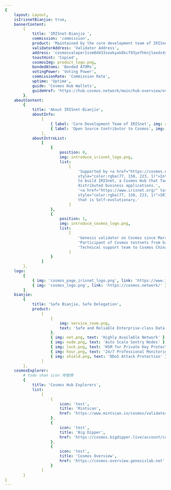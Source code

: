 ```yaml
---
{
    layout: Layout,
    isIrisnetBianjie: true,
    bannerContent:
        {
            title: 'IRISnet-Bianjie ',
            commission: 'commission',
            product: 'Maintained by the core development team of IRISnet',
            validatorAddress: 'Validator Address',
            address: 'cosmosvaloper1ssm0d433seakyak8kcf93yefhknjleeds4y3em',
            toastHint: 'Copied',
            cosmosImg: product_logo.png,
            bondedAtoms: 'Bonded ATOMs',
            votingPower: 'Voting Power',
            commissionRate: 'Commission Rate',
            uptime: 'Uptime',
            guide: 'Cosmos Hub Wallets',
            guideHref: 'https://hub.cosmos.network/main/hub-overview/overview.html#cosmos-hub-wallets'
        },
    aboutContent:
        {
            title: 'About IRISnet-Bianjie',
            aboutInfo:
                [
                    { label: 'Core Development Team of IRISnet', img: about_irisnet_logo.png },
                    { label: 'Open Source Contributor to Cosmos', img: about_cosmos_logo.png }
                ],
            aboutIntroList:
                [
                    {
                        position: 0,
                        img: introduce_irisnet_logo.png,
                        list:
                            [
                                'Supported by <a href="https://cosmos.network/about" target="_blank"
                                style="color:rgba(77, 150, 223, 1)">Interchain Foundation (ICF)</a>
                                to build IRISnet, a Cosmos Hub that facilitates construction of
                                distributed business applications.',
                                '<a href="https://www.irisnet.org/" target="_blank"
                                style="color:rgba(77, 150, 223, 1)">IRISnet</a> - a BPoS blockchain
                                that is Self-evolutionary.'
                            ]
                    },
                    {
                        position: 1,
                        img: introduce_cosmos_logo.png,
                        list:
                            [
                                'Genesis validator on Cosmos since March 14th, 2019',
                                'Participant of Cosmos testnets from Gaia-1000 to mainnet launch',
                                'Technical support team to Cosmos China community since August 2017'
                            ]
                    }
                ]
        },
    logo:
        [
            { img: 'cosmos_page_irisnet_logo.png', link: 'https://www.irisnet.org/' },
            { img: 'cosmos_logo.png', link: 'https://cosmos.network/' }
        ],
    bianjie:
        {
            title: 'Safe Bianjie, Safe Delegation',
            product:
                [
                    {
                        img: service_room.png,
                        text: 'Safe and Reliable Enterprise-class Data Center'
                    },
                    { img: net.png, text: 'Highly Available Network' },
                    { img: node.png, text: 'Auto Scale Sentry Nodes' },
                    { img: lock.png, text: 'HSM for Private Key Protection' },
                    { img: hour.png, text: '24/7 Professional Monitoring' },
                    { img: shield.png, text: 'DDoS Attack Protection' }
                ]
        },
    cosmosExplorer:
        # todo shan icon 待替换
        {
            title: 'Cosmos Hub Explorers',
            list:
                [
                    {
                        icon: 'test',
                        title: 'Mintscan',
                        href: 'https://www.mintscan.io/cosmos/validators/cosmos1ssm0d433seakyak8kcf93yefhknjleed4psy4g'
                    },
                    {
                        icon: 'test',
                        title: 'Big Dipper',
                        href: 'https://cosmos.bigdipper.live/account/cosmos1ssm0d433seakyak8kcf93yefhknjleed4psy4g'
                    },
                    {
                        icon: 'test',
                        title: 'Cosmos Overview',
                        href: 'https://cosmos-overview.genesislab.net'
                    }
                ]
        }
}
---
```

